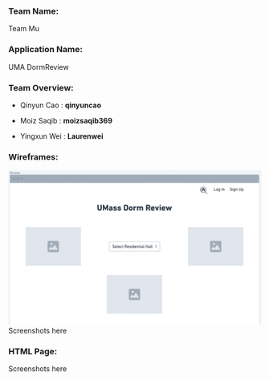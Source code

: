 ### **Team Name**: 
Team Mu

### **Application Name**: 
UMA DormReview

### **Team Overview**:
- Qinyun Cao : **qinyuncao**

- Moiz Saqib : **moizsaqib369**

- Yingxun Wei : **Laurenwei**

### **Wireframes**:
![Wireframe of Home Page](https://github.com/qinyuncao/cs326-final-teammu/blob/main/docs/homeframe.png?raw=true)
Screenshots here

### **HTML Page**:
Screenshots here
